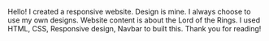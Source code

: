 Hello! I created a responsive website. Design is mine. I always choose to use my own designs.
Website content is about the Lord of the Rings.
I used HTML, CSS, Responsive design, Navbar to built this. Thank you for reading!